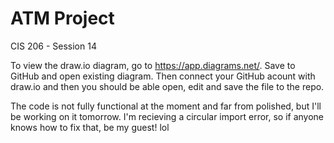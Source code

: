 # ATM Project
CIS 206 - Session 14

To view the draw.io diagram, go to https://app.diagrams.net/. Save to GitHub and open existing diagram. Then connect your GitHub acount with draw.io and then you should 
be able open, edit and save the file to the repo. 

The code is not fully functional at the moment and far from polished, but I'll be working on it tomorrow. I'm recieving a circular import error, so if anyone knows how to fix that, be my guest! lol
